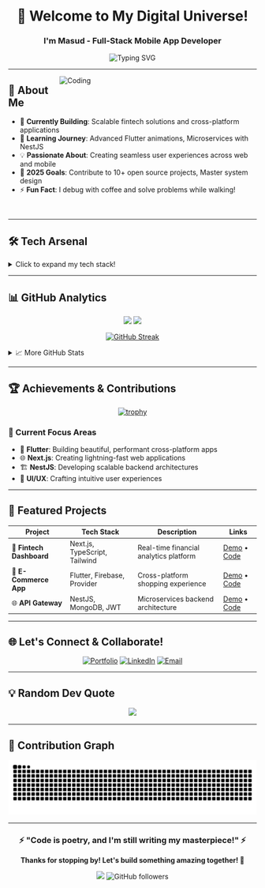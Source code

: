 <div align="center">
  
# 👋 Welcome to My Digital Universe!

### I'm **Masud** - Full-Stack Mobile App Developer

<img src="https://readme-typing-svg.herokuapp.com?font=Fira+Code&pause=1000&color=00D9FF&center=true&vCenter=true&width=435&lines=Full-Stack+Developer;Mobile+App+Developer;UI%2FUX+Enthusiast;Open+Source+Contributor;Always+Learning+New+Tech" alt="Typing SVG" />

</div>

---

<img align="right" alt="Coding" width="400" src="https://cdn.dribbble.com/users/2131993/screenshots/4948736/media/421d4ed2f3d23c73d64d20963f61f422.gif">

## 🚀 About Me

- 🔭 **Currently Building**: Scalable fintech solutions and cross-platform applications
- 🌱 **Learning Journey**: Advanced Flutter animations, Microservices with NestJS
- 💡 **Passionate About**: Creating seamless user experiences across web and mobile
- 🎯 **2025 Goals**: Contribute to 10+ open source projects, Master system design
- ⚡ **Fun Fact**: I debug with coffee and solve problems while walking!

<br clear="right"/>

---

## 🛠️ Tech Arsenal

<details>
<summary>Click to expand my tech stack!</summary>

### 📱 Mobile Development
![Flutter](https://img.shields.io/badge/Flutter-%2302569B.svg?style=for-the-badge&logo=Flutter&logoColor=white)
![Dart](https://img.shields.io/badge/dart-%230175C2.svg?style=for-the-badge&logo=dart&logoColor=white)
![Android](https://img.shields.io/badge/Android-3DDC84?style=for-the-badge&logo=android&logoColor=white)
![Kotlin](https://img.shields.io/badge/kotlin-%237F52FF.svg?style=for-the-badge&logo=kotlin&logoColor=white)

### 🌐 Web Development
![Next JS](https://img.shields.io/badge/Next-black?style=for-the-badge&logo=next.js&logoColor=white)
![React](https://img.shields.io/badge/react-%2320232a.svg?style=for-the-badge&logo=react&logoColor=%2361DAFB)
![TypeScript](https://img.shields.io/badge/typescript-%23007ACC.svg?style=for-the-badge&logo=typescript&logoColor=white)
![TailwindCSS](https://img.shields.io/badge/tailwindcss-%2338B2AC.svg?style=for-the-badge&logo=tailwind-css&logoColor=white)

### ⚙️ Backend & Database
![NestJS](https://img.shields.io/badge/nestjs-%23E0234E.svg?style=for-the-badge&logo=nestjs&logoColor=white)
![Java](https://img.shields.io/badge/java-%23E0234E.svg?style=for-the-badge&logo=java&logoColor=white)
![NodeJS](https://img.shields.io/badge/node.js-6DA55F?style=for-the-badge&logo=node.js&logoColor=white)
![MongoDB](https://img.shields.io/badge/MongoDB-%234ea94b.svg?style=for-the-badge&logo=mongodb&logoColor=white)
![Firebase](https://img.shields.io/badge/firebase-%23039BE5.svg?style=for-the-badge&logo=firebase)

### 🛠️ Tools & Platforms
![Git](https://img.shields.io/badge/git-%23F05033.svg?style=for-the-badge&logo=git&logoColor=white)
![GitHub](https://img.shields.io/badge/github-%23121011.svg?style=for-the-badge&logo=github&logoColor=white)
![Figma](https://img.shields.io/badge/figma-%23F24E1E.svg?style=for-the-badge&logo=figma&logoColor=white)
![Vercel](https://img.shields.io/badge/vercel-%23000000.svg?style=for-the-badge&logo=vercel&logoColor=white)

</details>

---

## 📊 GitHub Analytics

<div align="center">
  
<img height="180em" src="https://github-readme-stats.vercel.app/api?username=masud-io&show_icons=true&theme=tokyonight&include_all_commits=true&count_private=true"/>
<img height="180em" src="https://github-readme-stats.vercel.app/api/top-langs/?username=masud-io&layout=compact&langs_count=8&theme=tokyonight"/>

</div>

<div align="center">
  
[![GitHub Streak](https://github-readme-streak-stats.herokuapp.com?user=masud-io&theme=tokyonight&hide_border=true)](https://git.io/streak-stats)

</div>

<details>
<summary>📈 More GitHub Stats</summary>

![Profile Summary](https://github-profile-summary-cards.vercel.app/api/cards/profile-details?username=masud-io&theme=tokyonight)

<div align="center">
<img src="https://github-profile-summary-cards.vercel.app/api/cards/stats?username=masud-io&theme=tokyonight" alt="Stats" width="350"/>
<img src="https://github-profile-summary-cards.vercel.app/api/cards/productive-time?username=masud-io&theme=tokyonight&utcOffset=6" alt="Time" width="350"/>
</div>

</details>

---

## 🏆 Achievements & Contributions

<div align="center">

[![trophy](https://github-profile-trophy.vercel.app/?username=masud-io&theme=tokyonight&no-frame=true&margin-w=15)](https://github.com/ryo-ma/github-profile-trophy)

</div>

### 🎯 Current Focus Areas
- 📱 **Flutter**: Building beautiful, performant cross-platform apps
- 🌐 **Next.js**: Creating lightning-fast web applications
- 🏗️ **NestJS**: Developing scalable backend architectures
- 🎨 **UI/UX**: Crafting intuitive user experiences

---

## 💼 Featured Projects

<div align="center">

| Project | Tech Stack | Description | Links |
|---------|------------|-------------|-------|
| 🏦 **Fintech Dashboard** | Next.js, TypeScript, Tailwind | Real-time financial analytics platform | [Demo](#) • [Code](#) |
| 📱 **E-Commerce App** | Flutter, Firebase, Provider | Cross-platform shopping experience | [Demo](#) • [Code](#) |
| 🌐 **API Gateway** | NestJS, MongoDB, JWT | Microservices backend architecture | [Demo](#) • [Code](#) |

</div>

---

## 🌐 Let's Connect & Collaborate!

<div align="center">

[![Portfolio](https://img.shields.io/badge/Portfolio-FF5722?style=for-the-badge&logo=google-chrome&logoColor=white)](https://masud-portfolio.vercel.app/)
[![LinkedIn](https://img.shields.io/badge/LinkedIn-0077B5?style=for-the-badge&logo=linkedin&logoColor=white)](https://www.linkedin.com/in/md-masud-hossen-9733611a1/)
[![Email](https://img.shields.io/badge/Email-D14836?style=for-the-badge&logo=gmail&logoColor=white)](mailto:masud20.bup@gmail.com)

</div>

---

## 💡 Random Dev Quote

<div align="center">

![](https://quotes-github-readme.vercel.app/api?type=horizontal&theme=tokyonight)

</div>

---

## 🐍 Contribution Graph

<div align="center">

![Snake animation](https://github.com/masud-io/masud-io/blob/output/github-contribution-grid-snake.svg)

</div>

---

<div align="center">

### ⚡ "Code is poetry, and I'm still writing my masterpiece!" ⚡

**Thanks for stopping by! Let's build something amazing together! 🚀**

![](https://komarev.com/ghpvc/?username=masud-io&color=brightgreen&style=flat-square)
![GitHub followers](https://img.shields.io/github/followers/masud-io?style=social)

</div>
